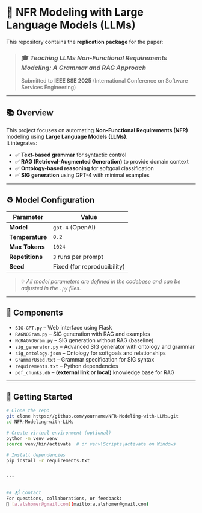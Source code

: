 

# 🧠 NFR Modeling with Large Language Models (LLMs)

This repository contains the **replication package** for the paper:

> ### 🎓 *Teaching LLMs Non-Functional Requirements Modeling: A Grammar and RAG Approach*  
> Submitted to **IEEE SSE 2025** (International Conference on Software Services Engineering)

---

## 📚 Overview

This project focuses on automating **Non-Functional Requirements (NFR)** modeling using **Large Language Models (LLMs)**.  
It integrates:

- ✅ **Text-based grammar** for syntactic control  
- ✅ **RAG (Retrieval-Augmented Generation)** to provide domain context  
- ✅ **Ontology-based reasoning** for softgoal classification  
- ✅ **SIG generation** using GPT-4 with minimal examples

---

## ⚙️ Model Configuration

| Parameter        | Value                    |
|------------------|--------------------------|
| **Model**        | `gpt-4` (OpenAI)         |
| **Temperature**  | `0.2`                    |
| **Max Tokens**   | `1024`                   |
| **Repetitions**  | `3` runs per prompt      |
| **Seed**         | Fixed (for reproducibility) |

> 💡 *All model parameters are defined in the codebase and can be adjusted in the `.py` files.*

---

## 📂 Components

- `SIG-GPT.py` – Web interface using Flask  
- `RAGNOGram.py` – SIG generation with RAG and examples  
- `NoRAGNOGram.py` – SIG generation without RAG (baseline)  
- `sig_generator.py` – Advanced SIG generator with ontology and grammar  
- `sig_ontology.json` – Ontology for softgoals and relationships  
- `GrammarUsed.txt` – Grammar specification for SIG syntax  
- `requirements.txt` – Python dependencies  
- `pdf_chunks.db` – **(external link or local)** knowledge base for RAG

---

## 🚀 Getting Started

```bash
# Clone the repo
git clone https://github.com/yourname/NFR-Modeling-with-LLMs.git
cd NFR-Modeling-with-LLMs

# Create virtual environment (optional)
python -m venv venv
source venv/bin/activate  # or venv\Scripts\activate on Windows

# Install dependencies
pip install -r requirements.txt


---


## 📬 Contact
For questions, collaborations, or feedback:  
📧 [a.alshomer@gmail.com](mailto:a.alshomer@gmail.com)
